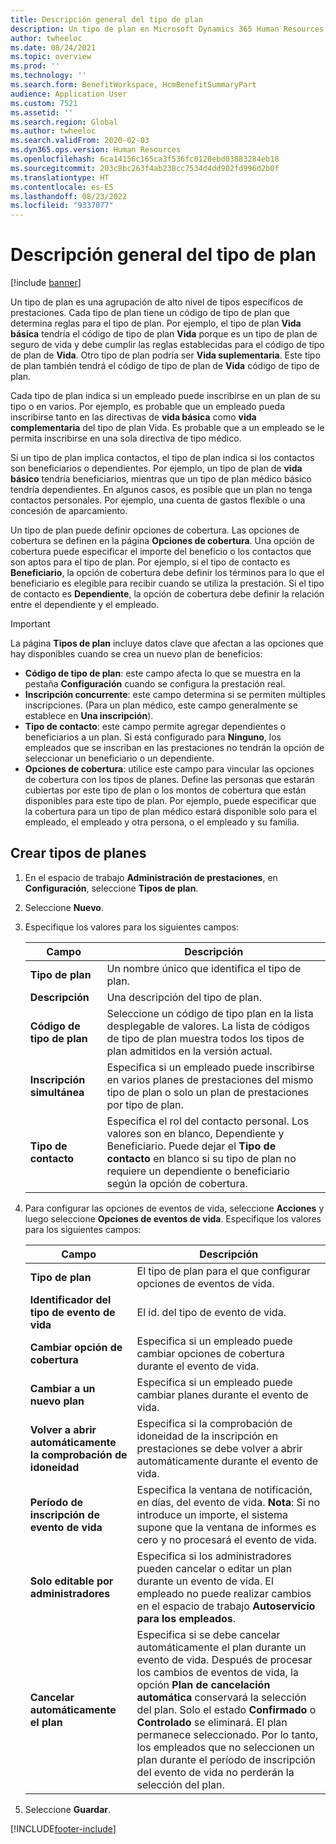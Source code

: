 ```yaml
---
title: Descripción general del tipo de plan
description: Un tipo de plan en Microsoft Dynamics 365 Human Resources es una agrupación de alto nivel de tipos específicos de prestaciones.
author: twheeloc
ms.date: 08/24/2021
ms.topic: overview
ms.prod: ''
ms.technology: ''
ms.search.form: BenefitWorkspace, HcmBenefitSummaryPart
audience: Application User
ms.custom: 7521
ms.assetid: ''
ms.search.region: Global
ms.author: twheeloc
ms.search.validFrom: 2020-02-03
ms.dyn365.ops.version: Human Resources
ms.openlocfilehash: 6ca14156c165ca3f536fc0120ebd03883284eb18
ms.sourcegitcommit: 203c8bc263f4ab238cc7534d4dd902fd996d2b0f
ms.translationtype: HT
ms.contentlocale: es-ES
ms.lasthandoff: 08/23/2022
ms.locfileid: "9337077"
---
```

# <a name="plan-type-overview"></a>Descripción general del tipo de plan

[!include [banner](../includes/preview-banner.md)]

Un tipo de plan es una agrupación de alto nivel de tipos específicos de prestaciones. Cada tipo de plan tiene un código de tipo de plan que determina reglas para el tipo de plan. Por ejemplo, el tipo de plan **Vida básica** tendría el código de tipo de plan **Vida** porque es un tipo de plan de seguro de vida y debe cumplir las reglas establecidas para el código de tipo de plan de **Vida**. Otro tipo de plan podría ser **Vida suplementaria**. Este tipo de plan también tendrá el código de tipo de plan de **Vida** código de tipo de plan.

Cada tipo de plan indica si un empleado puede inscribirse en un plan de su tipo o en varios. Por ejemplo, es probable que un empleado pueda inscribirse tanto en las directivas de **vida básica** como **vida complementaria** del tipo de plan Vida. Es probable que a un empleado se le permita inscribirse en una sola directiva de tipo médico.

Si un tipo de plan implica contactos, el tipo de plan indica si los contactos son beneficiarios o dependientes. Por ejemplo, un tipo de plan de **vida básico** tendría beneficiarios, mientras que un tipo de plan médico básico tendría dependientes. En algunos casos, es posible que un plan no tenga contactos personales. Por ejemplo, una cuenta de gastos flexible o una concesión de aparcamiento.


Un tipo de plan puede definir opciones de cobertura. Las opciones de cobertura se definen en la página **Opciones de cobertura**. Una opción de cobertura puede especificar el importe del beneficio o los contactos que son aptos para el tipo de plan. Por ejemplo, si el tipo de contacto es **Beneficiario**, la opción de cobertura debe definir los términos para lo que el beneficiario es elegible para recibir cuando se utiliza la prestación. Si el tipo de contacto es **Dependiente**, la opción de cobertura debe definir la relación entre el dependiente y el empleado. 

> [!IMPORTANT]
> La página **Tipos de plan** incluye datos clave que afectan a las opciones que hay disponibles cuando se crea un nuevo plan de beneficios:
>
> - **Código de tipo de plan**: este campo afecta lo que se muestra en la pestaña **Configuración** cuando se configura la prestación real.  
> - **Inscripción concurrente**: este campo determina si se permiten múltiples inscripciones. (Para un plan médico, este campo generalmente se establece en **Una inscripción**).
> - **Tipo de contacto**: este campo permite agregar dependientes o beneficiarios a un plan. Si está configurado para **Ninguno**, los empleados que se inscriban en las prestaciones no tendrán la opción de seleccionar un beneficiario o un dependiente.
> - **Opciones de cobertura**: utilice este campo para vincular las opciones de cobertura con los tipos de planes. Define las personas que estarán cubiertas por este tipo de plan o los montos de cobertura que están disponibles para este tipo de plan. Por ejemplo, puede especificar que la cobertura para un tipo de plan médico estará disponible solo para el empleado, el empleado y otra persona, o el empleado y su familia.

## <a name="create-plan-types"></a>Crear tipos de planes

1. En el espacio de trabajo **Administración de prestaciones**, en **Configuración**, seleccione **Tipos de plan**.

2. Seleccione **Nuevo**.

3. Especifique los valores para los siguientes campos:

   | Campo | Descripción |
   | --- | --- |
   | **Tipo de plan** | Un nombre único que identifica el tipo de plan. |
   | **Descripción** | Una descripción del tipo de plan. |
   | **Código de tipo de plan** | Seleccione un código de tipo plan en la lista desplegable de valores. La lista de códigos de tipo de plan muestra todos los tipos de plan admitidos en la versión actual. |
   | **Inscripción simultánea** | Especifica si un empleado puede inscribirse en varios planes de prestaciones del mismo tipo de plan o solo un plan de prestaciones por tipo de plan. |
   | **Tipo de contacto** | Especifica el rol del contacto personal. Los valores son en blanco, Dependiente y Beneficiario. Puede dejar el **Tipo de contacto** en blanco si su tipo de plan no requiere un dependiente o beneficiario según la opción de cobertura. |

4. Para configurar las opciones de eventos de vida, seleccione **Acciones** y luego seleccione **Opciones de eventos de vida**. Especifique los valores para los siguientes campos:

   | Campo | Descripción |
   | --- | --- |
   | **Tipo de plan** | El tipo de plan para el que configurar opciones de eventos de vida. |
   | **Identificador del tipo de evento de vida** | El id. del tipo de evento de vida. |
   | **Cambiar opción de cobertura** | Especifica si un empleado puede cambiar opciones de cobertura durante el evento de vida. |
   | **Cambiar a un nuevo plan** | Especifica si un empleado puede cambiar planes durante el evento de vida. |
   | **Volver a abrir automáticamente la comprobación de idoneidad** | Especifica si la comprobación de idoneidad de la inscripción en prestaciones se debe volver a abrir automáticamente durante el evento de vida. |
   | **Período de inscripción de evento de vida** | Especifica la ventana de notificación, en días, del evento de vida. **Nota**: Si no introduce un importe, el sistema supone que la ventana de informes es cero y no procesará el evento de vida. |
   | **Solo editable por administradores** | Especifica si los administradores pueden cancelar o editar un plan durante un evento de vida. El empleado no puede realizar cambios en el espacio de trabajo **Autoservicio para los empleados**. |
   | **Cancelar automáticamente el plan** | Especifica si se debe cancelar automáticamente el plan durante un evento de vida. Después de procesar los cambios de eventos de vida, la opción **Plan de cancelación automática** conservará la selección del plan. Solo el estado **Confirmado** o **Controlado** se eliminará. El plan permanece seleccionado. Por lo tanto, los empleados que no seleccionen un plan durante el período de inscripción del evento de vida no perderán la selección del plan. 

5. Seleccione **Guardar**. 


[!INCLUDE[footer-include](../includes/footer-banner.md)]
